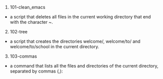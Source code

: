  
1. 101-clean_emacs
- a script that deletes all files in the current working directory that end with the character ~.

2. 102-tree
- a script that creates the directories welcome/, welcome/to/ and welcome/to/school in the current directory.

3. 103-commas
-  a command that lists all the files and directories of the current directory, separated by commas (,):
